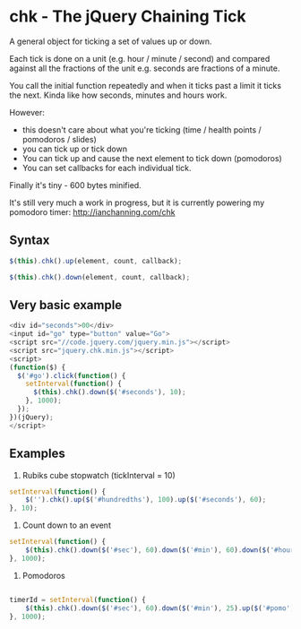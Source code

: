 # chk - The jQuery Chaining Tick

A general object for ticking a set of values up or down.

Each tick is done on a unit (e.g. hour / minute / second) and compared against all the fractions of the unit e.g. seconds are fractions of a minute.

You call the initial function repeatedly and when it ticks past a limit it ticks the next. Kinda like how seconds, minutes and hours work.

However:
* this doesn't care about what you're ticking (time / health points / pomodoros / slides)
* you can tick up or tick down
* You can tick up and cause the next element to tick down (pomodoros)
* You can set callbacks for each individual tick.

Finally it's tiny - 600 bytes minified.

It's still very much a work in progress, but it is currently powering my pomodoro timer: http://ianchanning.com/chk

## Syntax

```javascript
$(this).chk().up(element, count, callback);
```

```javascript
$(this).chk().down(element, count, callback);
```

## Very basic example

```javascript
<div id="seconds">00</div>
<input id="go" type="button" value="Go">
<script src="//code.jquery.com/jquery.min.js"></script>
<script src="jquery.chk.min.js"></script>
<script>
(function($) {
  $('#go').click(function() {
    setInterval(function() {
      $(this).chk().down($('#seconds'), 10);
    }, 1000);
  });
})(jQuery);
</script>
```

## Examples

1. Rubiks cube stopwatch (tickInterval = 10)

```javascript
setInterval(function() {
    $('').chk().up($('#hundredths'), 100).up($('#seconds'), 60);
}, 10);
```

1. Count down to an event

```javascript
setInterval(function() {
    $(this).chk().down($('#sec'), 60).down($('#min'), 60).down($('#hour'), 24).up($('#day'), 365);
}, 1000);
```

1. Pomodoros

```javascript

timerId = setInterval(function() {
    $(this).chk().down($('#sec'), 60).down($('#min'), 25).up($('#pomo'), 100, randomNotification);
}, 1000);
```
